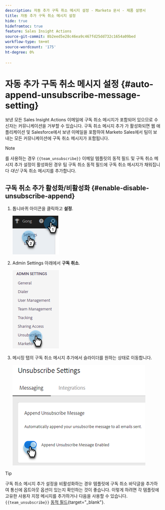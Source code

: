 ```yaml
---
description: 자동 추가 구독 취소 메시지 설정 - Marketo 문서 - 제품 설명서
title: 자동 추가 구독 취소 메시지 설정
hide: true
hidefromtoc: true
feature: Sales Insight Actions
source-git-commit: 8b2eed5e28c46ea9c467fd25dd732c1654a09bed
workflow-type: tm+mt
source-wordcount: '175'
ht-degree: 0%

---
```


# 자동 추가 구독 취소 메시지 설정 {#auto-append-unsubscribe-message-setting}

보낸 모든 Sales Insight Actions 이메일에 구독 취소 메시지가 포함되어 있으므로 수신자는 커뮤니케이션을 거부할 수 있습니다. 구독 취소 메시지 추가 가 활성화되면 웹 애플리케이션 및 Salesforce에서 보낸 이메일을 포함하여 Marketo Sales에서 팀이 보내는 모든 커뮤니케이션에 구독 취소 메시지가 포함됩니다.

>[!NOTE]
>
>를 사용하는 경우 `{{team_unsubscribe}}` 이메일 템플릿의 동적 필드 및 구독 취소 메시지 추가 설정이 활성화된 경우 팀 구독 취소 동적 필드에 구독 취소 메시지가 채워집니다 _대신_ 구독 취소 메시지를 추가합니다.

## 구독 취소 추가 활성화/비활성화 {#enable-disable-unsubscribe-append}

1. 톱니바퀴 아이콘을 클릭하고 **설정**.

   ![](assets/auto-append-unsubscribe-message-setting-1.png)

1. Admin Settings 아래에서 **구독 취소**.

   ![](assets/auto-append-unsubscribe-message-setting-2.png)

1. 메시징 탭의 구독 취소 메시지 추가에서 슬라이더를 원하는 상태로 이동합니다.

   ![](assets/auto-append-unsubscribe-message-setting-3.png)

>[!TIP]
>
>구독 취소 메시지 추가 설정을 비활성화하는 경우 템플릿에 구독 취소 바닥글을 추가하여 통신에 옵트아웃 옵션이 있는지 확인하는 것이 좋습니다. 이렇게 하려면 각 템플릿에 고유한 사용자 지정 메시지를 추가하거나 다음을 사용할 수 있습니다. `{{team_unsubscribe}}` [동적 필드](/help/marketo/product-docs/marketo-sales-insight/actions/templates/dynamic-fields.md){target="_blank"}.
